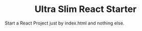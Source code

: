 <h1 align='center'>
    Ultra Slim React Starter
</h1>

Start a React Project just by index.html and nothing else.